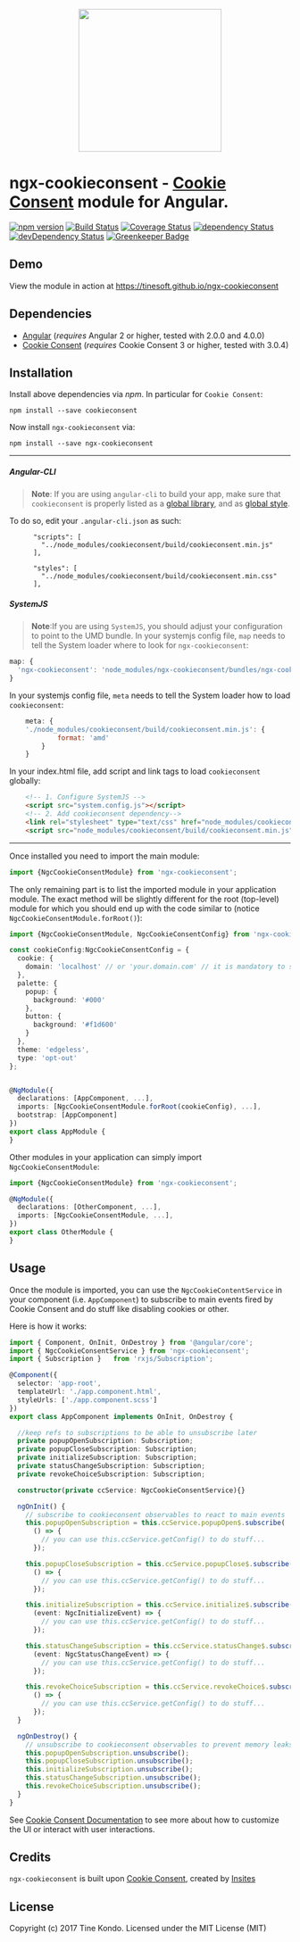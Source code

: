 <p align="center">
  <img height="256px" width="256px" style="text-align: center;" src="https://cdn.rawgit.com/tinesoft/ngx-cookieconsent/master/demo/src/assets/logo.svg">
</p>

# ngx-cookieconsent - [Cookie Consent](https://cookieconsent.insites.com/) module for Angular.

[![npm version](https://badge.fury.io/js/ngx-cookieconsent.svg)](https://badge.fury.io/js/ngx-cookieconsent)
[![Build Status](https://travis-ci.org/tinesoft/ngx-cookieconsent.svg?branch=master)](https://travis-ci.org/tinesoft/ngx-cookieconsent)
[![Coverage Status](https://coveralls.io/repos/github/tinesoft/ngx-cookieconsent/badge.svg?branch=master)](https://coveralls.io/github/tinesoft/ngx-cookieconsent?branch=master)
[![dependency Status](https://david-dm.org/tinesoft/ngx-cookieconsent/status.svg)](https://david-dm.org/tinesoft/ngx-cookieconsent)
[![devDependency Status](https://david-dm.org/tinesoft/ngx-cookieconsent/dev-status.svg?branch=master)](https://david-dm.org/tinesoft/ngx-cookieconsent#info=devDependencies)
[![Greenkeeper Badge](https://badges.greenkeeper.io/tinesoft/ngx-cookieconsent.svg)](https://greenkeeper.io/)

## Demo

View the module in action at https://tinesoft.github.io/ngx-cookieconsent

## Dependencies
* [Angular](https://angular.io) (*requires* Angular 2 or higher, tested with 2.0.0 and 4.0.0)
* [Cookie Consent](https://cookieconsent.insites.com/) (*requires* Cookie Consent 3 or higher, tested with 3.0.4)


## Installation
Install above dependencies via *npm*. In particular for `Cookie Consent`:
```shell
npm install --save cookieconsent
```

Now install `ngx-cookieconsent` via:
```shell
npm install --save ngx-cookieconsent
```

---
##### Angular-CLI
>**Note**: If you are using `angular-cli` to build your app, make sure that `cookieconsent` is properly listed as a [global library](https://github.com/angular/angular-cli/wiki/stories-global-scripts), and as [global style](https://github.com/angular/angular-cli/wiki/stories-global-styles).

To do so, edit your `.angular-cli.json` as such:
```
      "scripts": [
        "../node_modules/cookieconsent/build/cookieconsent.min.js"
      ],

      "styles": [
        "../node_modules/cookieconsent/build/cookieconsent.min.css"
      ],

```

##### SystemJS
>**Note**:If you are using `SystemJS`, you should adjust your configuration to point to the UMD bundle.
In your systemjs config file, `map` needs to tell the System loader where to look for `ngx-cookieconsent`:
```js
map: {
  'ngx-cookieconsent': 'node_modules/ngx-cookieconsent/bundles/ngx-cookieconsent.umd.js',
}
```
In your systemjs config file, `meta` needs to tell the System loader how to load `cookieconsent`:
```js
    meta: {
    './node_modules/cookieconsent/build/cookieconsent.min.js': {
            format: 'amd'
        }
    }
```
In your index.html file, add script and link tags to load  `cookieconsent` globally:
```html
    <!-- 1. Configure SystemJS -->
    <script src="system.config.js"></script>
    <!-- 2. Add cookieconsent dependency-->
    <link rel="stylesheet" type="text/css" href="node_modules/cookieconsent/build/cookieconsent.min.css"/>
    <script src="node_modules/cookieconsent/build/cookieconsent.min.js"></script>
```

---

Once installed you need to import the main module:
```ts
import {NgcCookieConsentModule} from 'ngx-cookieconsent';
```
The only remaining part is to list the imported module in your application module. The exact method will be slightly
different for the root (top-level) module for which you should end up with the code similar to (notice `NgcCookieConsentModule.forRoot()`):
```ts
import {NgcCookieConsentModule, NgcCookieConsentConfig} from 'ngx-cookieconsent';

const cookieConfig:NgcCookieConsentConfig = {
  cookie: {
    domain: 'localhost' // or 'your.domain.com' // it is mandatory to set a domain, for cookies to work properly (see https://goo.gl/S2Hy2A)
  },
  palette: {
    popup: {
      background: '#000'
    },
    button: {
      background: '#f1d600'
    }
  },
  theme: 'edgeless',
  type: 'opt-out'
};


@NgModule({
  declarations: [AppComponent, ...],
  imports: [NgcCookieConsentModule.forRoot(cookieConfig), ...],  
  bootstrap: [AppComponent]
})
export class AppModule {
}
```

Other modules in your application can simply import `NgcCookieConsentModule`:

```ts
import {NgcCookieConsentModule} from 'ngx-cookieconsent';

@NgModule({
  declarations: [OtherComponent, ...],
  imports: [NgcCookieConsentModule, ...], 
})
export class OtherModule {
}
```

## Usage

Once the module is imported, you can use the `NgcCookieContentService` in your component (i.e. `AppComponent`) to subscribe to main events fired by Cookie Consent and do stuff like disabling cookies or other.

Here is how it works:

```ts
import { Component, OnInit, OnDestroy } from '@angular/core';
import { NgcCookieConsentService } from 'ngx-cookieconsent';
import { Subscription }   from 'rxjs/Subscription';

@Component({
  selector: 'app-root',
  templateUrl: './app.component.html',
  styleUrls: ['./app.component.scss']
})
export class AppComponent implements OnInit, OnDestroy {

  //keep refs to subscriptions to be able to unsubscribe later
  private popupOpenSubscription: Subscription;
  private popupCloseSubscription: Subscription;
  private initializeSubscription: Subscription;
  private statusChangeSubscription: Subscription;
  private revokeChoiceSubscription: Subscription;

  constructor(private ccService: NgcCookieConsentService){}

  ngOnInit() {
    // subscribe to cookieconsent observables to react to main events
    this.popupOpenSubscription = this.ccService.popupOpen$.subscribe(
      () => {
        // you can use this.ccService.getConfig() to do stuff...
      });

    this.popupCloseSubscription = this.ccService.popupClose$.subscribe(
      () => {
        // you can use this.ccService.getConfig() to do stuff...
      });

    this.initializeSubscription = this.ccService.initialize$.subscribe(
      (event: NgcInitializeEvent) => {
        // you can use this.ccService.getConfig() to do stuff...
      });

    this.statusChangeSubscription = this.ccService.statusChange$.subscribe(
      (event: NgcStatusChangeEvent) => {
        // you can use this.ccService.getConfig() to do stuff...
      });

    this.revokeChoiceSubscription = this.ccService.revokeChoice$.subscribe(
      () => {
        // you can use this.ccService.getConfig() to do stuff...
      });
  }

  ngOnDestroy() {
    // unsubscribe to cookieconsent observables to prevent memory leaks
    this.popupOpenSubscription.unsubscribe();
    this.popupCloseSubscription.unsubscribe();
    this.initializeSubscription.unsubscribe();
    this.statusChangeSubscription.unsubscribe();
    this.revokeChoiceSubscription.unsubscribe();
  }
}

```

See [Cookie Consent Documentation](https://cookieconsent.insites.com/documentation/about-cookie-consent/) to see more about how to customize the UI or interact with user interactions.

## Credits

`ngx-cookieconsent` is built upon [Cookie Consent](https://cookieconsent.insites.com/), created by [Insites](https://insites.com)

## License

Copyright (c) 2017 Tine Kondo. Licensed under the MIT License (MIT)

